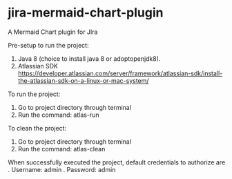 # jira-mermaid-chart-plugin
A Mermaid Chart plugin for JIra

Pre-setup to run the project:
1. Java 8 (choice to install java 8 or adoptopenjdk8).
2. Atlassian SDK
https://developer.atlassian.com/server/framework/atlassian-sdk/install-the-atlassian-sdk-on-a-linux-or-mac-system/

To run the project: 
1. Go to project directory through terminal
2. Run the command: atlas-run

To clean the project:
1. Go to project directory through terminal
2. Run the command: atlas-clean

When successfully executed the project, default credentials to authorize are 
 . Username: admin
 . Password: admin

